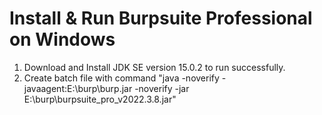 # Install & Run Burpsuite Professional on Windows
1. Download and Install JDK SE version 15.0.2 to run successfully.
2. Create batch file with command "java -noverify -javaagent:E:\burp\burp.jar -noverify -jar E:\burp\burpsuite_pro_v2022.3.8.jar"
